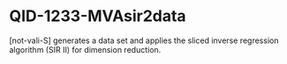 # QID-1233-MVAsir2data
[not-vali-S] generates a data set and applies the sliced inverse regression algorithm (SIR II) for dimension reduction.
